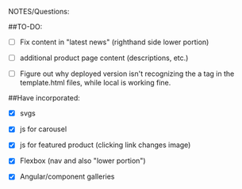 NOTES/Questions:


##TO-DO:
- [ ] Fix content in "latest news" (righthand side lower portion)
- [ ] additional product page content (descriptions, etc.)
- [ ] Figure out why deployed version isn't recognizing the a tag in the template.html files, while local is working fine.


##Have incorporated:
- [x] svgs
- [x] js for carousel
- [x] js for featured product (clicking link changes image)
- [x] Flexbox (nav and also "lower portion")
- [x] Angular/component galleries


